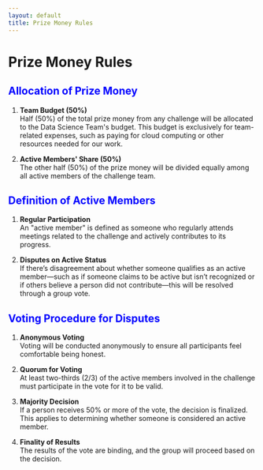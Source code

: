 ```yaml
---
layout: default
title: Prize Money Rules
---
```


# Prize Money Rules

## <span style="color:blue; font-weight:bold;">Allocation of Prize Money</span>
1. **Team Budget (50%)**  
   Half (50%) of the total prize money from any challenge will be allocated to the Data Science Team's budget. This budget is exclusively for team-related expenses, such as paying for cloud computing or other resources needed for our work.

2. **Active Members' Share (50%)**  
   The other half (50%) of the prize money will be divided equally among all active members of the challenge team.

## <span style="color:blue; font-weight:bold;">Definition of Active Members</span>
1. **Regular Participation**  
   An "active member" is defined as someone who regularly attends meetings related to the challenge and actively contributes to its progress.

2. **Disputes on Active Status**  
   If there’s disagreement about whether someone qualifies as an active member—such as if someone claims to be active but isn’t recognized or if others believe a person did not contribute—this will be resolved through a group vote.

## <span style="color:blue; font-weight:bold;">Voting Procedure for Disputes</span>
1. **Anonymous Voting**  
   Voting will be conducted anonymously to ensure all participants feel comfortable being honest.

2. **Quorum for Voting**  
   At least two-thirds (2/3) of the active members involved in the challenge must participate in the vote for it to be valid.

3. **Majority Decision**  
   If a person receives 50% or more of the vote, the decision is finalized. This applies to determining whether someone is considered an active member.

4. **Finality of Results**  
   The results of the vote are binding, and the group will proceed based on the decision.
